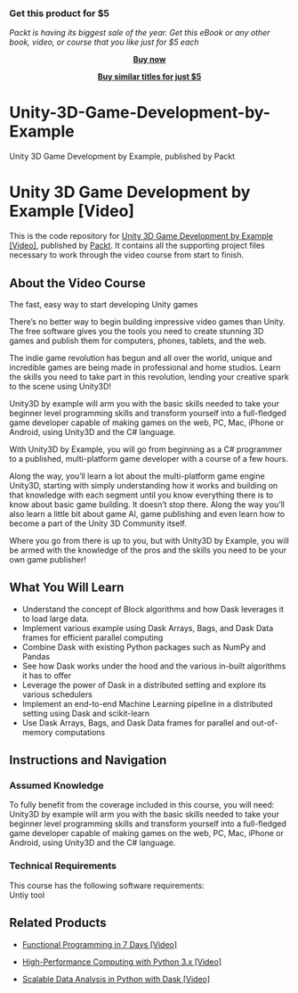 
### Get this product for $5

<i>Packt is having its biggest sale of the year. Get this eBook or any other book, video, or course that you like just for $5 each</i>


<b><p align='center'>[Buy now](https://packt.link/9781849695305)</p></b>


<b><p align='center'>[Buy similar titles for just $5](https://subscription.packtpub.com/search)</p></b>


# Unity-3D-Game-Development-by-Example
Unity 3D Game Development by Example, published by Packt
# Unity 3D Game Development by Example [Video]
This is the code repository for [Unity 3D Game Development by Example [Video]](https://www.packtpub.com/game-development/unity-3d-game-development-example-video?utm_source=github&utm_medium=repository&utm_campaign=9781849695305), published by [Packt](https://www.packtpub.com/?utm_source=github). It contains all the supporting project files necessary to work through the video course from start to finish.
## About the Video Course
The fast, easy way to start developing Unity games

There’s no better way to begin building impressive video games than Unity. The free software gives you the tools you need to create stunning 3D games and publish them for computers, phones, tablets, and the web.

The indie game revolution has begun and all over the world, unique and incredible games are being made in professional and home studios. Learn the skills you need to take part in this revolution, lending your creative spark to the scene using Unity3D! 

Unity3D by example will arm you with the basic skills needed to take your beginner level programming skills and transform yourself into a full-fledged game developer capable of making games on the web, PC, Mac, iPhone or Android, using Unity3D and the C# language.

With Unity3D by Example, you will go from beginning as a C# programmer to a published, multi-platform game developer with a course of a few hours. 

Along the way, you’ll learn a lot about the multi-platform game engine Unity3D, starting with simply understanding how it works and building on that knowledge with each segment until you know everything there is to know about basic game building. It doesn’t stop there. Along the way you’ll also learn a little bit about game AI, game publishing and even learn how to become a part of the Unity 3D Community itself.

Where you go from there is up to you, but with Unity3D by Example, you will be armed with the knowledge of the pros and the skills you need to be your own game publisher!

<H2>What You Will Learn</H2>
<DIV class=book-info-will-learn-text>
<UL>
<LI>Understand the concept of Block algorithms and how Dask leverages it to load large data. 
<LI>Implement various example using Dask Arrays, Bags, and Dask Data frames for efficient parallel computing 
<LI>Combine Dask with existing Python packages such as NumPy and Pandas 
<LI>See how Dask works under the hood and the various in-built algorithms it has to offer 
<LI>Leverage the power of Dask in a distributed setting and explore its various schedulers 
<LI>Implement an end-to-end Machine Learning pipeline in a distributed setting using Dask and scikit-learn 
<LI>Use Dask Arrays, Bags, and Dask Data frames for parallel and out-of-memory computations </LI></UL></DIV>

## Instructions and Navigation
### Assumed Knowledge
To fully benefit from the coverage included in this course, you will need:<br/>
Unity3D by example will arm you with the basic skills needed to take your beginner level programming skills and transform yourself into a full-fledged game developer capable of making games on the web, PC, Mac, iPhone or Android, using Unity3D and the C# language.
### Technical Requirements
This course has the following software requirements:<br/>
Untiy tool

## Related Products
* [Functional Programming in 7 Days [Video]](https://www.packtpub.com/application-development/functional-programming-7-days-video?utm_source=github&utm_medium=repository&utm_campaign=9781788990295)

* [High-Performance Computing with Python 3.x [Video]](https://www.packtpub.com/application-development/high-performance-computing-python-3x-video?utm_source=github&utm_medium=repository&utm_campaign=9781789956252)

* [Scalable Data Analysis in Python with Dask [Video]](https://www.packtpub.com/web-development/scalable-data-analysis-python-dask-video?utm_source=github&utm_medium=repository&utm_campaign=9781789808926)

